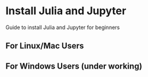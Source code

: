 # Install Julia and Jupyter

Guide to install Julia and Jupyter for beginners

## For Linux/Mac Users

## For Windows Users (under working)
